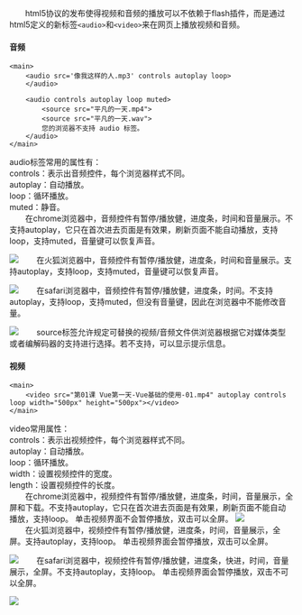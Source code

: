&emsp;&emsp;html5协议的发布使得视频和音频的播放可以不依赖于flash插件，而是通过html5定义的新标签`<audio>`和`<video>`来在网页上播放视频和音频。
#### 音频
```
<main>
    <audio src='像我这样的人.mp3' controls autoplay loop>
    </audio>

    <audio controls autoplay loop muted>
        <source src="平凡的一天.mp4">
        <source src="平凡的一天.wav">
        您的浏览器不支持 audio 标签。
    </audio>
</main>
```
audio标签常用的属性有：   
controls：表示出音频控件，每个浏览器样式不同。   
autoplay：自动播放。   
loop：循环播放。   
muted：静音。  
&emsp;&emsp;在chrome浏览器中，音频控件有暂停/播放健，进度条，时间和音量展示。不支持autoplay，它只在首次进去页面是有效果，刷新页面不能自动播放，支持loop，支持muted，音量键可以恢复声音。 

![](https://user-gold-cdn.xitu.io/2019/3/4/16948a46e86968d5?w=311&h=77&f=jpeg&s=11836)
&emsp;&emsp;在火狐浏览器中，音频控件有暂停/播放健，进度条，时间和音量展示。支持autoplay，支持loop，支持muted，音量键可以恢复声音。     

![](https://user-gold-cdn.xitu.io/2019/3/4/16948a499f882d59?w=277&h=67&f=jpeg&s=11467)
&emsp;&emsp;在safari浏览器中，音频控件有暂停/播放健，进度条，时间。不支持autoplay，支持loop，支持muted，但没有音量键，因此在浏览器中不能修改音量。  

![](https://user-gold-cdn.xitu.io/2019/3/4/16948a4c69258070?w=262&h=57&f=jpeg&s=10440)
&emsp;&emsp;source标签允许规定可替换的视频/音频文件供浏览器根据它对媒体类型或者编解码器的支持进行选择。若不支持，可以显示提示信息。  
#### 视频

```
<main>
    <video src="第01课 Vue第一天-Vue基础的使用-01.mp4" autoplay controls loop width="500px" height="500px"></video>
</main>
```
video常用属性：   
controls：表示出视频控件，每个浏览器样式不同。   
autoplay：自动播放。   
loop：循环播放。   
width：设置视频控件的宽度。   
length：设置视频控件的长度。   
&emsp;&emsp;在chrome浏览器中，视频控件有暂停/播放健，进度条，时间，音量展示，全屏和下载。不支持autoplay，它只在首次进去页面是有效果，刷新页面不能自动播放，支持loop。 单击视频界面不会暂停播放，双击可以全屏。
![](https://user-gold-cdn.xitu.io/2019/3/4/16948a98aafb61fc?w=501&h=406&f=jpeg&s=41380)    
&emsp;&emsp;在火狐浏览器中，视频控件有暂停/播放健，进度条，时间，音量展示，全屏。支持autoplay，支持loop。 单击视频界面会暂停播放，双击可以全屏。    

![](https://user-gold-cdn.xitu.io/2019/3/4/16949000fb589071?w=514&h=337&f=jpeg&s=41209)
&emsp;&emsp;在safari浏览器中，视频控件有暂停/播放健，进度条，快进，时间，音量展示，全屏。不支持autoplay，支持loop。 单击视频界面会暂停播放，双击不可以全屏。

![](https://user-gold-cdn.xitu.io/2019/3/4/16948ffb66b299eb?w=506&h=500&f=jpeg&s=50464)